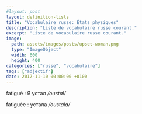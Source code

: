 ```yaml
---
#layout: post
layout: definition-lists
title: "Vocabulaire russe: États physiques"
description: "Liste de vocabulaire russe courant."
excerpt: "Liste de vocabulaire russe courant."
image:
  path: assets/images/posts/upset-woman.png
  type: "ImageObject"
  width: 600
  height: 400
categories: ["russe", "vocabulaire"]
tags: ["adjectif"]
date: 2017-11-10 00:00:00 +0100
---
```


fatigué
: Я устал
*/oustal/*

fatiguée
: устала
*/oustala/*
